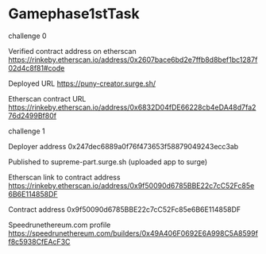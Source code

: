 # Gamephase1stTask
challenge 0

Verified contract address on etherscan https://rinkeby.etherscan.io/address/0x2607bace6bd2e7ffb8d8bef1bc1287f02d4c8f81#code

Deployed URL https://puny-creator.surge.sh/

Etherscan contract URL https://rinkeby.etherscan.io/address/0x6832D04fDE66228cb4eDA48d7fa276d2499Bf80f

challenge 1

Deployer address  0x247dec6889a0f76f473653f58879049243ecc3ab

Published to  supreme-part.surge.sh (uploaded app to surge)

Etherscan link to contract address https://rinkeby.etherscan.io/address/0x9f50090d6785BBE22c7cC52Fc85e6B6E114858DF

Contract address 0x9f50090d6785BBE22c7cC52Fc85e6B6E114858DF 

Speedrunethereum.com profile https://speedrunethereum.com/builders/0x49A406F0692E6A998C5A8599ff8c5938CfEAcF3C
